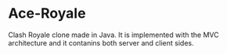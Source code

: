 # Ace-Royale
Clash Royale clone made in Java. It is implemented with the MVC architecture and it contanins both server and client sides. 

